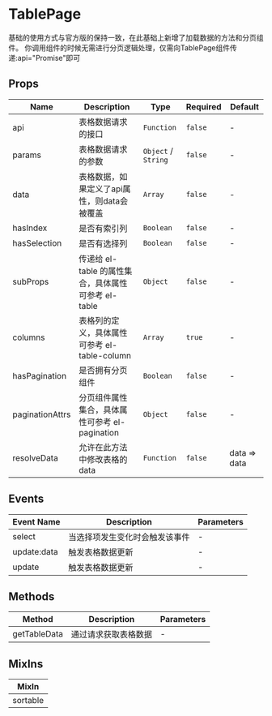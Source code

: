 # TablePage

基础的使用方式与官方版的保持一致，在此基础上新增了加载数据的方法和分页组件。 你调用组件的时候无需进行分页逻辑处理，仅需向TablePage组件传递:api="Promise"即可

## Props

<!-- @vuese:TablePage:props:start -->
|Name|Description|Type|Required|Default|
|---|---|---|---|---|
|api|表格数据请求的接口|`Function`|`false`|-|
|params|表格数据请求的参数|`Object` /  `String`|`false`|-|
|data|表格数据，如果定义了api属性，则data会被覆盖|`Array`|`false`|-|
|hasIndex|是否有索引列|`Boolean`|`false`|-|
|hasSelection|是否有选择列|`Boolean`|`false`|-|
|subProps|传递给 el-table 的属性集合，具体属性可参考 el-table|`Object`|`false`|-|
|columns|表格列的定义，具体属性可参考 el-table-column|`Array`|`true`|-|
|hasPagination|是否拥有分页组件|`Boolean`|`false`|-|
|paginationAttrs|分页组件属性集合，具体属性可参考 el-pagination|`Object`|`false`|-|
|resolveData|允许在此方法中修改表格的data|`Function`|`false`|data => data|

<!-- @vuese:TablePage:props:end -->


## Events

<!-- @vuese:TablePage:events:start -->
|Event Name|Description|Parameters|
|---|---|---|
|select|当选择项发生变化时会触发该事件|-|
|update:data|触发表格数据更新|-|
|update|触发表格数据更新|-|

<!-- @vuese:TablePage:events:end -->


## Methods

<!-- @vuese:TablePage:methods:start -->
|Method|Description|Parameters|
|---|---|---|
|getTableData|通过请求获取表格数据|-|

<!-- @vuese:TablePage:methods:end -->


## MixIns

<!-- @vuese:TablePage:mixIns:start -->
|MixIn|
|---|
|sortable|

<!-- @vuese:TablePage:mixIns:end -->



